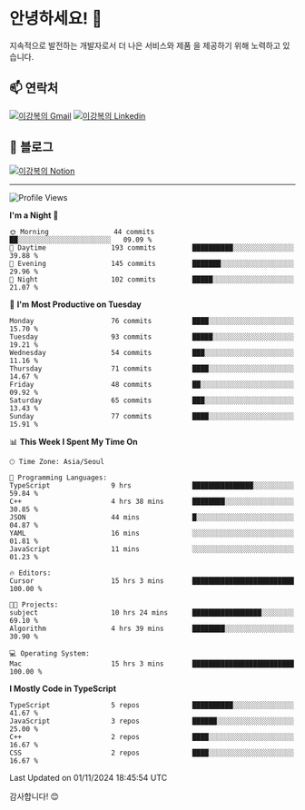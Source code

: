 # 안녕하세요! 👋

지속적으로 발전하는 개발자로서 더 나은 서비스와 제품
을 제공하기 위해 노력하고 있습니다.

## 📫 연락처
[![이강복의 Gmail](https://img.shields.io/badge/Gmail-D14836?style=for-the-badge&logo=gmail&logoColor=white)](mailto:pmmm114@gmail.com)
[![이강복의 Linkedin](https://img.shields.io/badge/LinkedIn-0077B5?style=for-the-badge&logo=linkedin&logoColor=white)](https://www.linkedin.com/in/lkb0297)

## 📝 블로그
[![이강복의 Notion](https://img.shields.io/badge/Notion-000000?style=for-the-badge&logo=notion&logoColor=white)](https://pmmm114.notion.site/)

---
<!--START_SECTION:waka-->
![Profile Views](http://img.shields.io/badge/Profile%20Views-112-blue)

**I'm a Night 🦉** 

```text
🌞 Morning                44 commits          ██░░░░░░░░░░░░░░░░░░░░░░░   09.09 % 
🌆 Daytime                193 commits         ██████████░░░░░░░░░░░░░░░   39.88 % 
🌃 Evening                145 commits         ███████░░░░░░░░░░░░░░░░░░   29.96 % 
🌙 Night                  102 commits         █████░░░░░░░░░░░░░░░░░░░░   21.07 % 
```
📅 **I'm Most Productive on Tuesday** 

```text
Monday                   76 commits          ████░░░░░░░░░░░░░░░░░░░░░   15.70 % 
Tuesday                  93 commits          █████░░░░░░░░░░░░░░░░░░░░   19.21 % 
Wednesday                54 commits          ███░░░░░░░░░░░░░░░░░░░░░░   11.16 % 
Thursday                 71 commits          ████░░░░░░░░░░░░░░░░░░░░░   14.67 % 
Friday                   48 commits          ██░░░░░░░░░░░░░░░░░░░░░░░   09.92 % 
Saturday                 65 commits          ███░░░░░░░░░░░░░░░░░░░░░░   13.43 % 
Sunday                   77 commits          ████░░░░░░░░░░░░░░░░░░░░░   15.91 % 
```


📊 **This Week I Spent My Time On** 

```text
🕑︎ Time Zone: Asia/Seoul

💬 Programming Languages: 
TypeScript               9 hrs               ███████████████░░░░░░░░░░   59.84 % 
C++                      4 hrs 38 mins       ████████░░░░░░░░░░░░░░░░░   30.85 % 
JSON                     44 mins             █░░░░░░░░░░░░░░░░░░░░░░░░   04.87 % 
YAML                     16 mins             ░░░░░░░░░░░░░░░░░░░░░░░░░   01.81 % 
JavaScript               11 mins             ░░░░░░░░░░░░░░░░░░░░░░░░░   01.23 % 

🔥 Editors: 
Cursor                   15 hrs 3 mins       █████████████████████████   100.00 % 

🐱‍💻 Projects: 
subject                  10 hrs 24 mins      █████████████████░░░░░░░░   69.10 % 
Algorithm                4 hrs 39 mins       ████████░░░░░░░░░░░░░░░░░   30.90 % 

💻 Operating System: 
Mac                      15 hrs 3 mins       █████████████████████████   100.00 % 
```

**I Mostly Code in TypeScript** 

```text
TypeScript               5 repos             ██████████░░░░░░░░░░░░░░░   41.67 % 
JavaScript               3 repos             ██████░░░░░░░░░░░░░░░░░░░   25.00 % 
C++                      2 repos             ████░░░░░░░░░░░░░░░░░░░░░   16.67 % 
CSS                      2 repos             ████░░░░░░░░░░░░░░░░░░░░░   16.67 % 
```




 Last Updated on 01/11/2024 18:45:54 UTC
<!--END_SECTION:waka-->

감사합니다! 😊
